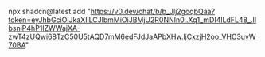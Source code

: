 npx shadcn@latest add "https://v0.dev/chat/b/b_Jlj2goqbQaa?token=eyJhbGciOiJkaXIiLCJlbmMiOiJBMjU2R0NNIn0..Xq1_mDI4lLdFL48_.IlbsniP4hP1lZWWajXA-zwT4zUQwi68TzC50U5tAQD7mM6edFJdJaAPbXHw.ljCxzjH2oo_VHC3uvW70BA"

